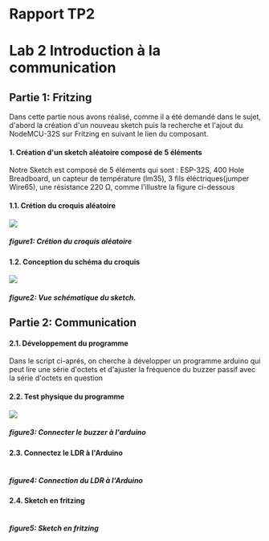 <b><h1> Rapport TP2 </h1></b>

<h1>Lab 2 Introduction à la communication</h1>

<b><h2> Partie 1: Fritzing </h2></b>
<p> Dans cette partie nous avons réalisé, comme il a été demandé dans le sujet, d'abord la création d'un nouveau sketch puis la recherche et l'ajout du NodeMCU-32S sur Fritzing en suivant le lien du composant.</p>
<h4>1. Création d'un sketch aléatoire composé de 5 éléments</h4>
<p> Notre Sketch est composé de 5 éléments qui sont : ESP-32S, 400 Hole Breadboard, un capteur de température (lm35), 3 fils éléctriques(jumper Wire65), une résistance 220 Ω, comme l'illustre la figure ci-dessous</p>
<h4>1.1. Crétion du croquis aléatoire</h4>
<img src="https://github.com/institut-galilee/2020-smart-box/blob/master/lab/2/sketch.png"/>
<h5> figure1: Crétion du croquis aléatoire <h5/>

<h4>1.2. Conception du schéma du croquis</h4>
<img src="https://github.com/institut-galilee/2020-smart-box/blob/master/lab/2/schematic.png"/>
<h5> figure2: Vue schématique du sketch.<h5/>


<b><h2>Partie 2: Communication </h2></b>
<h4>2.1. Développement du programme</h4>
<p>Dans le script ci-aprés, on cherche à développer un programme arduino qui peut lire une série d'octets et d'ajuster la fréquence du buzzer passif avec la série d'octets en question</p>
<script src="https://github.com/institut-galilee/2020-smart-box/blob/master/lab/2/code1.ino"></script>

<h4>2.2. Test physique du programme</h4>
<img src="https://github.com/institut-galilee/2020-smart-box/blob/master/lab/2/buzzerPassif.jpg"/>
 <h5>figure3: Connecter le buzzer à l'arduino<h5/>
 
 <h4>2.3. Connectez le LDR à l'Arduino</h4>
<img src=""/>
<P> <P/>
 <h5> figure4: Connection du LDR à l'Arduino <h5/>
 
 <h4>2.4. Sketch en fritzing</h4>
 <img src=""/>
<P> <P/>
 <h5> figure5: Sketch en fritzing <h5/>
